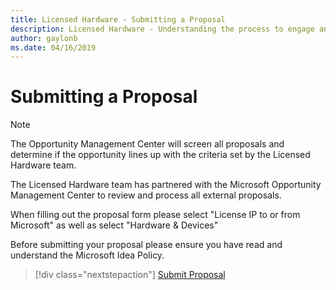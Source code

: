 ```yaml
---
title: Licensed Hardware - Submitting a Proposal
description: Licensed Hardware - Understanding the process to engage and submit a proposal to the Hardware Licensing team.
author: gaylonb
ms.date: 04/16/2019
---
```


# Submitting a Proposal

> [!NOTE]
> The Opportunity Management Center will screen all proposals and determine if the opportunity lines up with the criteria set by the Licensed Hardware team.

The Licensed Hardware team has partnered with the Microsoft Opportunity Management Center to review and process all external proposals.

When filling out the proposal form please select "License IP to or from Microsoft" as well as select "Hardware & Devices"

Before submitting your proposal please ensure you have read and understand the Microsoft Idea Policy.

> [!div class="nextstepaction"]
> [Submit Proposal](http://aka.ms/strata_proposal)
